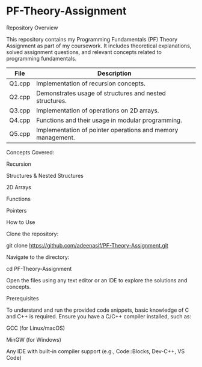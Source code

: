 # PF-Theory-Assignment
Repository Overview

This repository contains my Programming Fundamentals (PF) Theory Assignment as part of my coursework. It includes theoretical explanations, solved assignment questions, and relevant concepts related to programming fundamentals.

| File  | Description |
|-------|------------|
| Q1.cpp | Implementation of recursion concepts. |
| Q2.cpp | Demonstrates usage of structures and nested structures. |
| Q3.cpp | Implementation of operations on 2D arrays. |
| Q4.cpp | Functions and their usage in modular programming. |
| Q5.cpp | Implementation of pointer operations and memory management. |


Concepts Covered:

Recursion

Structures & Nested Structures

2D Arrays

Functions

Pointers

How to Use

Clone the repository:

git clone https://github.com/adeenasif/PF-Theory-Assignment.git

Navigate to the directory:

cd PF-Theory-Assignment

Open the files using any text editor or an IDE to explore the solutions and concepts.

Prerequisites

To understand and run the provided code snippets, basic knowledge of C and C++ is required. Ensure you have a C/C++ compiler installed, such as:

GCC (for Linux/macOS)

MinGW (for Windows)

Any IDE with built-in compiler support (e.g., Code::Blocks, Dev-C++, VS Code)
